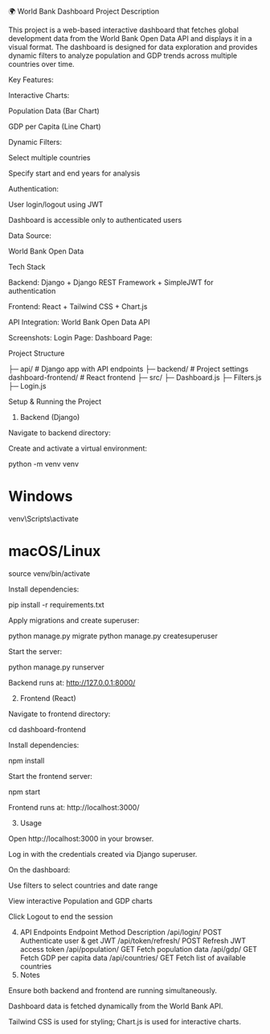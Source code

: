 🌍 World Bank Dashboard
Project Description

This project is a web-based interactive dashboard that fetches global development data from the World Bank Open Data API and displays it in a visual format. The dashboard is designed for data exploration and provides dynamic filters to analyze population and GDP trends across multiple countries over time.

Key Features:

Interactive Charts:

Population Data (Bar Chart)

GDP per Capita (Line Chart)

Dynamic Filters:

Select multiple countries

Specify start and end years for analysis

Authentication:

User login/logout using JWT

Dashboard is accessible only to authenticated users

Data Source:

World Bank Open Data

Tech Stack

Backend: Django + Django REST Framework + SimpleJWT for authentication

Frontend: React + Tailwind CSS + Chart.js

API Integration: World Bank Open Data API

Screenshots:
Login Page:
Dashboard Page:

Project Structure
          
  ├─ api/          # Django app with API endpoints
  ├─ backend/      # Project settings
dashboard-frontend/          # React frontend
  ├─ src/
      ├─ Dashboard.js
      ├─ Filters.js
      ├─ Login.js

Setup & Running the Project
1. Backend (Django)

Navigate to backend directory:




Create and activate a virtual environment:

python -m venv venv
# Windows
venv\Scripts\activate
# macOS/Linux
source venv/bin/activate


Install dependencies:

pip install -r requirements.txt


Apply migrations and create superuser:

python manage.py migrate
python manage.py createsuperuser


Start the server:

python manage.py runserver


Backend runs at: http://127.0.0.1:8000/

2. Frontend (React)

Navigate to frontend directory:

cd dashboard-frontend


Install dependencies:

npm install


Start the frontend server:

npm start


Frontend runs at: http://localhost:3000/

3. Usage

Open http://localhost:3000 in your browser.

Log in with the credentials created via Django superuser.

On the dashboard:

Use filters to select countries and date range

View interactive Population and GDP charts

Click Logout to end the session

4. API Endpoints
Endpoint	Method	Description
/api/login/	POST	Authenticate user & get JWT
/api/token/refresh/	POST	Refresh JWT access token
/api/population/	GET	Fetch population data
/api/gdp/	GET	Fetch GDP per capita data
/api/countries/	GET	Fetch list of available countries
5. Notes

Ensure both backend and frontend are running simultaneously.

Dashboard data is fetched dynamically from the World Bank API.


Tailwind CSS is used for styling; Chart.js is used for interactive charts.
